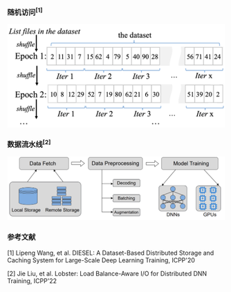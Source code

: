 ### 随机访问<sup>[1]</sup>

![](../img/deep-learning-dataset-access-pattern.png)

### 数据流水线<sup>[2]</sup>

![](../img/deep-learning-training-data-pipeline.png)

### 参考文献

[1] Lipeng Wang, et al. DIESEL: A Dataset-Based Distributed Storage and Caching System for Large-Scale Deep Learning Training, ICPP'20

[2] Jie Liu, et al. Lobster: Load Balance-Aware I/O for Distributed DNN Training, ICPP'22